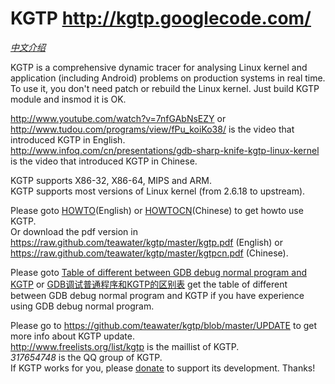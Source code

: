 KGTP http://kgtp.googlecode.com/
====

*[中文介绍](https://code.google.com/p/kgtp/wiki/CN_Description)*<br>

KGTP is a comprehensive dynamic tracer for analysing Linux kernel and application (including Android) problems on production systems in real time.<br>
To use it, you don't need patch or rebuild the Linux kernel. Just build KGTP module and insmod it is OK.<br>

http://www.youtube.com/watch?v=7nfGAbNsEZY or http://www.tudou.com/programs/view/fPu_koiKo38/ is the video that introduced KGTP in English.<br>
http://www.infoq.com/cn/presentations/gdb-sharp-knife-kgtp-linux-kernel is the video that introduced KGTP in Chinese.<br>

KGTP supports X86-32, X86-64, MIPS and ARM.<br>
KGTP supports most versions of Linux kernel (from 2.6.18 to upstream).<br>

Please goto [HOWTO](https://code.google.com/p/kgtp/wiki/HOWTO)(English) or [HOWTOCN](https://code.google.com/p/kgtp/wiki/HOWTOCN)(Chinese) to get howto use KGTP.<br>
Or download the pdf version in https://raw.github.com/teawater/kgtp/master/kgtp.pdf (English) or https://raw.github.com/teawater/kgtp/master/kgtpcn.pdf (Chinese).

Please goto [Table of different between GDB debug normal program and KGTP](https://code.google.com/p/kgtp/wiki/HOWTO#Table_of_different_between_GDB_debug_normal_program_and_KGTP) or [GDB调试普通程序和KGTP的区别表](https://code.google.com/p/kgtp/wiki/HOWTOCN#GDB调试普通程序和KGTP的区别表) get the table of different between GDB debug normal program and KGTP if you have experience using GDB debug normal program.<br>

Please go to https://github.com/teawater/kgtp/blob/master/UPDATE to get more info about KGTP update.<br>
http://www.freelists.org/list/kgtp is the maillist of KGTP.<br>
*317654748* is the QQ group of KGTP.<br>
If KGTP works for you, please [donate](https://me.alipay.com/teawater) to support its development. Thanks!<br>
